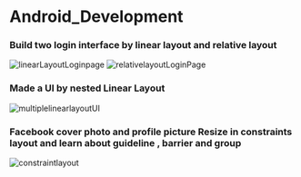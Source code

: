 # Android_Development

### Build two login interface by linear layout and relative layout
![linearLayoutLoginpage](https://github.com/Sonykhan1121/Android_Development/assets/45848552/62afcaf4-2aa4-4565-8732-2f66bd09990b)
![relativelayoutLoginPage](https://github.com/Sonykhan1121/Android_Development/assets/45848552/948bfad7-ccd8-402e-9d2e-6c2c4545f17c)

### Made a UI by nested Linear Layout
![multiplelinearlayoutUI](https://github.com/Sonykhan1121/Android_Development/assets/45848552/237b89cc-d2ea-4744-9d4b-e9e16180fd23)

### Facebook cover photo and profile picture Resize in constraints layout and learn about guideline , barrier and group
![constraintlayout](https://github.com/Sonykhan1121/Android_Development/assets/45848552/f56e866d-a460-427e-82fe-3b3ec27d2757)
